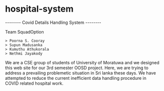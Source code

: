 # hospital-system

-------- Covid Details Handling System --------

Team SquadOption

    > Poorna S. Cooray
    > Supun Madusanka
    > Kumuthu Athukorala
    > Nethmi Jayakody

We are a CSE group of students of University of Moratuwa and we designed this web site for our 3rd semester OOSD project.
Here, we are trying to address a prevailing problemetic situation in Sri lanka these days.
We have attempted to reduce the current inefficient data handling procedure in COVID related hospital work.
